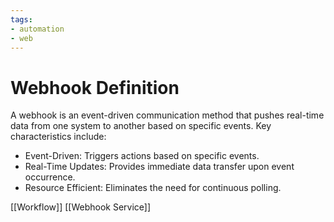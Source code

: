 ```yaml
---
tags:
- automation
- web
---
```


# Webhook Definition

A webhook is an event-driven communication method that pushes real-time data from one system to another based on specific events. Key characteristics include:

- Event-Driven: Triggers actions based on specific events.
- Real-Time Updates: Provides immediate data transfer upon event occurrence.
- Resource Efficient: Eliminates the need for continuous polling.

[[Workflow]]  [[Webhook Service]]

